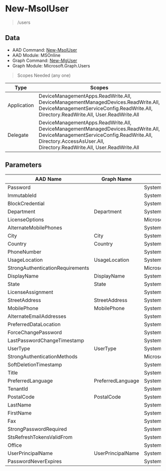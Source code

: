 # New-MsolUser

> /users

## Data

+ AAD Command: [New-MsolUser](https://docs.microsoft.com/en-us/powershell/module/MSOnline/New-MsolUser)
+ AAD Module: MSOnline
+ Graph Command: [New-MgUser](https://docs.microsoft.com/en-us/powershell/module/Microsoft.Graph.Users/New-MgUser)
+ Graph Module: Microsoft.Graph.Users

> Scopes Needed (any one)

|Type|Scopes|
|---|---|
|Application|DeviceManagementApps.ReadWrite.All, DeviceManagementManagedDevices.ReadWrite.All, DeviceManagementServiceConfig.ReadWrite.All, Directory.ReadWrite.All, User.ReadWrite.All|
|Delegate|DeviceManagementApps.ReadWrite.All, DeviceManagementManagedDevices.ReadWrite.All, DeviceManagementServiceConfig.ReadWrite.All, Directory.AccessAsUser.All, Directory.ReadWrite.All, User.ReadWrite.All|

## Parameters

|AAD Name|Graph Name|AAD Type|Graph Type|Infos|
|---|---|---|---|---|
|Password||System.String|||
|ImmutableId||System.String|||
|BlockCredential||System.Nullable/System.Boolean|||
|Department|Department|System.String|System.String||
|LicenseOptions||Microsoft.Online.Administration.LicenseOption[]|||
|AlternateMobilePhones||System.String[]|||
|City|City|System.String|System.String||
|Country|Country|System.String|System.String||
|PhoneNumber||System.String|||
|UsageLocation|UsageLocation|System.String|System.String||
|StrongAuthenticationRequirements||Microsoft.Online.Administration.StrongAuthenticationRequirement[]|||
|DisplayName|DisplayName|System.String|System.String||
|State|State|System.String|System.String||
|LicenseAssignment||System.String[]|||
|StreetAddress|StreetAddress|System.String|System.String||
|MobilePhone|MobilePhone|System.String|System.String||
|AlternateEmailAddresses||System.String[]|||
|PreferredDataLocation||System.String|||
|ForceChangePassword||System.Nullable/System.Boolean|||
|LastPasswordChangeTimestamp||System.Nullable/System.DateTime|||
|UserType|UserType|System.Nullable/Microsoft.Online.Administration.UserType|System.String||
|StrongAuthenticationMethods||Microsoft.Online.Administration.StrongAuthenticationMethod[]|||
|SoftDeletionTimestamp||System.Nullable/System.DateTime|||
|Title||System.String|||
|PreferredLanguage|PreferredLanguage|System.String|System.String||
|TenantId||System.Nullable/System.Guid|||
|PostalCode|PostalCode|System.String|System.String||
|LastName||System.String|||
|FirstName||System.String|||
|Fax||System.String|||
|StrongPasswordRequired||System.Nullable/System.Boolean|||
|StsRefreshTokensValidFrom||System.Nullable/System.DateTime|||
|Office||System.String|||
|UserPrincipalName|UserPrincipalName|System.String|System.String||
|PasswordNeverExpires||System.Nullable/System.Boolean|||

